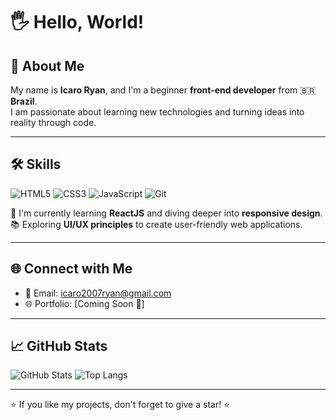 # 🖐 Hello, World! 

## 🌟 About Me

My name is **Icaro Ryan**, and I'm a beginner **front-end developer** from 🇧🇷 **Brazil**.  
I am passionate about learning new technologies and turning ideas into reality through code.  

---

## 🛠 Skills

![HTML5](https://img.shields.io/badge/-HTML5-E34F26?style=flat-square&logo=html5&logoColor=white)
![CSS3](https://img.shields.io/badge/-CSS3-1572B6?style=flat-square&logo=css3&logoColor=white)
![JavaScript](https://img.shields.io/badge/-JavaScript-F7DF1E?style=flat-square&logo=javascript&logoColor=black)
![Git](https://img.shields.io/badge/-Git-F05032?style=flat-square&logo=git&logoColor=white)

🔎 I'm currently learning **ReactJS** and diving deeper into **responsive design**.  
📚 Exploring **UI/UX principles** to create user-friendly web applications.

---

## 🌐 Connect with Me

- 📧 Email: [icaro2007ryan@gmail.com](mailto:your-email@example.com)  
- 🌐 Portfolio: [Coming Soon 🚀]

---

## 📈 GitHub Stats

![GitHub Stats](https://github-readme-stats.vercel.app/api?username=H44DEx&show_icons=true&theme=radical)
![Top Langs](https://github-readme-stats.vercel.app/api/top-langs/?username=H44DEx&layout=compact&theme=radical)

---

⭐ If you like my projects, don't forget to give a star! ⭐
